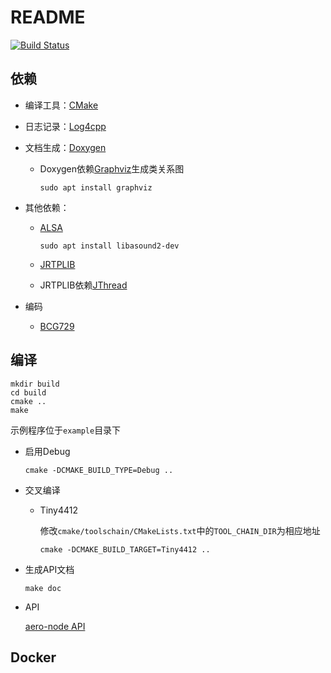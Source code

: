 # README

[![Build Status](https://travis-ci.com/Pokerpoke/Ras_node.svg?token=bwwRBmFu8PYsDXRZk1iU&branch=master)](https://travis-ci.com/Pokerpoke/Ras_node)

## 依赖

- 编译工具：[CMake](https://cmake.org/)

- 日志记录：[Log4cpp](http://log4cpp.sourceforge.net/)

- 文档生成：[Doxygen](www.doxygen.org/)

  - Doxygen依赖[Graphviz](http://www.graphviz.org/)生成类关系图

    ```shell
    sudo apt install graphviz
    ```

- 其他依赖：

  - [ALSA](https://www.alsa-project.org/main/index.php/Main_Page)

    ```shell
    sudo apt install libasound2-dev
    ```

  - [JRTPLIB](http://research.edm.uhasselt.be/jori/page/CS/Jrtplib.html)

  - JRTPLIB依赖[JThread](http://research.edm.uhasselt.be/jori/page/CS/Jthread.html)

- 编码

  - [BCG729](https://github.com/BelledonneCommunications/bcg729)

## 编译

```shell
mkdir build
cd build
cmake ..
make
```

示例程序位于`example`目录下

- 启用Debug

  ```shell
  cmake -DCMAKE_BUILD_TYPE=Debug ..
  ```

- 交叉编译

  - Tiny4412

    修改`cmake/toolschain/CMakeLists.txt`中的`TOOL_CHAIN_DIR`为相应地址

    ```shell
    cmake -DCMAKE_BUILD_TARGET=Tiny4412 ..
    ```

- 生成API文档

  ```shell
  make doc
  ```

- API

  [aero-node API](https://pokerpoke.github.io/Ras_node/)

## Docker
